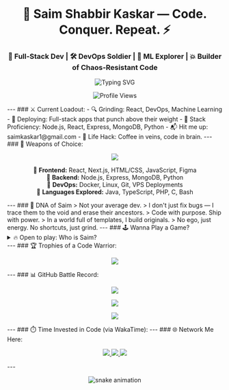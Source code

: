 <h1 align="center">🚀 Saim Shabbir Kaskar — Code. Conquer. Repeat. ⚡</h1>
<h3 align="center">🧠 Full-Stack Dev | 🛠 DevOps Soldier | 🤖 ML Explorer | 💥 Builder of Chaos-Resistant Code</h3>
<p align="center">
  <img src="https://readme-typing-svg.demolab.com?font=Fira+Code&weight=700&size=22&pause=1000&color=F700FF&center=true&vCenter=true&width=435&lines=Shipping+Code+Like+Missiles.;No+bugs+left+alive.;Backend+Ninja.+Frontend+Artist.;Hacking+Growth+via+Tech.;Built+Different." alt="Typing SVG" />
</p>
<p align="center">
  <img src="https://komarev.com/ghpvc/?username=itsmesaim&label=Stalkers&color=6F00FF&style=flat-square" alt="Profile Views" />
</p>
---
### ⚔️ Current Loadout:
- 🔍 Grinding: React, DevOps, Machine Learning
- 🔨 Deploying: Full-stack apps that punch above their weight
- 🧠 Stack Proficiency: Node.js, React, Express, MongoDB, Python
- 📬 Hit me up: saimkaskar1@gmail.com
- 🧃 Life Hack: Coffee in veins, code in brain.
---
### 🧱 Weapons of Choice:
<p align="center">
  <img src="https://skillicons.dev/icons?i=react,nextjs,nodejs,express,mongodb,python,java,js,ts,php,c,docker,linux,git,vscode,figma" />
</p>
<p align="center">
  🔹 <b>Frontend:</b> React, Next.js, HTML/CSS, JavaScript, Figma  <br/>
  🔹 <b>Backend:</b> Node.js, Express, MongoDB, Python  <br/>
  🔹 <b>DevOps:</b> Docker, Linux, Git, VPS Deployments  <br/>
  🔹 <b>Languages Explored:</b> Java, TypeScript, PHP, C, Bash
</p>
---
### 🧬 DNA of Saim
> Not your average dev.  
> I don't just fix bugs — I trace them to the void and erase their ancestors.  
> Code with purpose. Ship with power.  
> In a world full of templates, I build originals.  
> No ego, just energy. No shortcuts, just grind.
---
### 🕹️ Wanna Play a Game?
<details>
  <summary>🔥 Open to play: Who is Saim?</summary>
  You are entering the code battlefield...
  - 🔹 Pick a weapon:
    - [ ] React ⚛️
    - [ ] Python 🐍
    - [ ] Docker 🐳
  Choose wisely and follow [my GitHub projects](https://github.com/itsmesaim) to unlock their powers.
</details>
---
### 🏆 Trophies of a Code Warrior:
<p align="center">
  <img src="https://github-profile-trophy.vercel.app/?username=itsmesaim&theme=onedark&row=2&column=4&no-bg=true&title=Stars,Followers,Commits,Repositories,Issues,PullRequest" />
</p>
---
### 📊 GitHub Battle Record:
<p align="center">
  <img src="https://github-readme-stats.vercel.app/api?username=itsmesaim&show_icons=true&theme=tokyonight&rank_icon=github&custom_title=Saim%20%7C%20Digital%20Warfare%20Stats" />
</p>
<p align="center">
  <img src="https://github-readme-streak-stats.herokuapp.com?user=itsmesaim&theme=tokyonight" />
</p>
<p align="center">
  <img src="https://github-readme-stats.vercel.app/api/top-langs/?username=itsmesaim&layout=donut&theme=radical&langs_count=10" />
</p>
---
### ⏱️ Time Invested in Code (via WakaTime):
<!--START_SECTION:waka-->
<!--WakaTime stats will auto-update here if integrated-->
<!--END_SECTION:waka-->
---
### 🌐 Network Me Here:
<p align="center">
  <a href="https://www.linkedin.com/in/saim-kaskar-34a6a4206" target="_blank">
    <img src="https://img.shields.io/badge/LinkedIn-0077B5?style=for-the-badge&logo=linkedin&logoColor=white" />
  </a>
  <a href="https://twitter.com/kingoflegendsk1" target="_blank">
    <img src="https://img.shields.io/badge/Twitter-1DA1F2?style=for-the-badge&logo=twitter&logoColor=white" />
  </a>
  <a href="https://instagram.com/s3amwtf" target="_blank">
    <img src="https://img.shields.io/badge/Instagram-E4405F?style=for-the-badge&logo=instagram&logoColor=white" />
  </a>
</p>
---
<p align="center">
  <img src="https://raw.githubusercontent.com/itsmesaim/itsmesaim/output/github-contribution-grid-snake.svg" alt="snake animation" />
</p>
